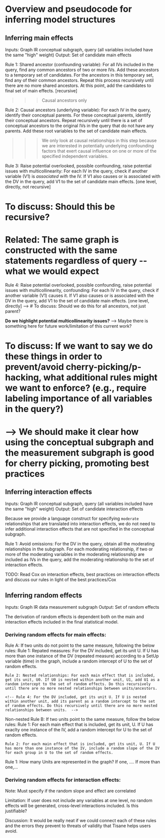 # Overview and pseudocode for inferring model structures

## Inferring main effects
Inputs: Graph IR conceptual subgraph, query (all variables included have the same "high" weight)
Output: Set of candidate main effects

Rule 1: Shared ancestor (confounding variable): For all IVs included in the query, find any common ancestors of two or more IVs. Add these ancestors to a temporary set of candidates. For the ancestors in this temporary set, find any of their common ancestors. Repeat this process recursively until there are no more shared ancestors. At this point, add the candidates to final set of main effects. [recursive]
>>> Causal ancestors only 

Rule 2: Causal ancestors (underlying variable): For each IV in the query, identify their conceptual parents. For these conceptual parents, identify their conceptual ancestors. Repeat recursively until there is a set of conceptual ancestors to the original IVs in the query that do not have any parents. Add these root variables to the set of candidate main effects. 
>>> We only look at causal relationships in this step because we are interested in potentially underlying confounding factors that exert causal influence on one or more of the specified independent variables. 

Rule 3: Raise potential overlooked, possible confounding, raise potential issues with multicollinearity: For each IV in the query, check if another variable (V1) is _associated with_ the IV. If V1 also causes or is associated with the DV in the query, add V1 to the set of candidate main effects. [one level, directly, not recursive]
# To discuss: Should this be recursive?
# Related: The same graph is constructed with the same statements regardless of query -- what we would expect

Rule 4: Raise potential overlooked, possible confounding, raise potential issues with multicollinearity, confounding: For each IV in the query, check if another variable (V1) causes it. If V1 also causes or is associated with the DV in the query,  add V1 to the set of candidate main effects. [one level, directly] --> # To discuss: Should we do this for all ancestors, not just parent?

**Do we highlight potential multicollinearity issues?** --> Maybe there is something here for future work/limitation of this current work?

# To discuss: If we want to say we do these things in order to prevent/avoid cherry-picking/p-hacking, what additional rules might we want to enforce? (e.g., require labeling importance of all variables in the query?)

# --> We should make it clear how using the conceptual subgraph and the measurement subgraph is good for cherry picking, promoting best practices

## Inferring interaction effects
Inputs: Graph IR conceptual subgraph, query (all variables included have the same "high" weight)
Output: Set of candidate interaction effects 

Because we provide a language construct for specifying ``moderate`` relationships that are translated into interaction effects, we do not need to infer additional interaction effects that are not specified in the conceptual subgraph.

<!-- Avoid omissions: Any that have an interaction effect already between them, suggest.  -->
Rule 1: Avoid omissions: For the DV in the query, obtain all the moderating relationships in the subgraph. For each moderating relationship, if two or more of the moderating variables in the moderating relatiosnship are included as IVs in the query, add the moderating relationship to the set of interaction effects. 
<!-- Rule 1: Moderations: For each IV in the query, find any moderating relationships that involve the IV in the graph. Add these to the set of candidate interaction effects.  -->
<!-- >>>> Does this work for within-level interactions? cross-level interactions? Do we maybe need to check for what level/unit the DV is in? The other variables?  -->

TODO: Read Cox on interaction effects, best practices on interaction effects and discuss our rules in light of the best practices/Cox 

## Inferring random effects
Inputs: Graph IR data measurement subgraph
Output: Set of random effects

The derivation of random effects is dependent both on the main and interaction effects included in the final statistical model. 

### Deriving random effects for main effects: 

Rule A: If two units do not point to the same measure, following the below rules: 
    Rule 1: Repated measures: For the DV included, get its unit U. If U has more than one instance of the DV (repeated measure) according to a SetUp variable (time) in the graph, include a random intercept of U to the set of random effects. 

    Rule 2: Nested relationships: For each main effect that is included, get its unit, U0. If U0 is nested within another unit, U1, add U1 as a random intercept to the set of random effects. Do this recursively until there are no more nested relationships between units/ancestors. 

    <!-- Rule 4: For the DV included, get its unit U. If U is nested within another unit, add its parent as a random intercept to the set of random effects. Do this recursively until there are no more nested relationships between units.  -->


Non-nested
Rule B: If two units point to the same measure, follow the below rules: 
    Rule 1: For each main effect that is included, get its unit, U. If U has exaclty one instance of the IV, add a random intercept for U to the set of random effects. 

    Rule 2: For each main effect that is included, get its unit, U. If U has more than one instance of the IV, include a random slope of the IV for each group in U to the set of random effects. 

Rule 1: How many Units are represented in the graph? If one, .... If more than one,...


### Deriving random effects for interaction effects: 
Note: Must specify if the random slope and effect are correlated

Limitation: If user does not include any variables at one level, no random effects will be generated, cross-level interactions included. Is this justifiable?

Discussion: It would be really neat if we could connect each of these rules and the errors they prevent to threats of validity that Tisane helps users avoid. 


